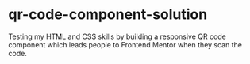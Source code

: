 # qr-code-component-solution
 Testing my HTML and CSS skills by building a responsive QR code component which leads people to Frontend Mentor when they scan the code. 

